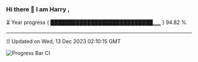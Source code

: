 ### Hi there 👋 I am Harry , 

⏳ Year progress { ████████████████████████████▁▁ } 94.82 %

---

⏰ Updated on Wed, 13 Dec 2023 02:10:15 GMT

![Progress Bar CI](https://github.com/duykhang68/duykhang68/workflows/Progress%20Bar%20CI/badge.svg)
